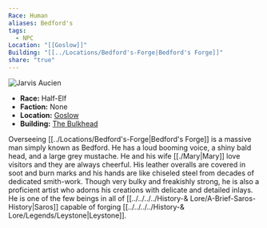```yaml
---
Race: Human
aliases: Bedford's
tags:
  - NPC
Location: "[[Goslow]]"
Building: "[[../Locations/Bedford's-Forge|Bedford's Forge]]"
share: "true"
---
```


<div class="infobox">
    <img src="https://spankadin.github.io/Saros-Wiki/_assets/Jarvis_Pic.png" alt="Jarvis Aucien">
    <ul>
        <li><strong>Race:</strong> Half-Elf</li>
        <li><strong>Faction:</strong> None</li>
        <li><strong>Location:</strong> <a href="/Saros-Wiki/Locations-%26%20NPCs/Cities%20%26%20Towns/Goslow/Goslow/">Goslow</a></li>
        <li><strong>Building:</strong> <a href="/Saros-Wiki/Locations-%26%20NPCs/Cities%20%26%20Towns/Goslow/Locations/The-Bulkhead/">The Bulkhead</a></li>
    </ul>
</div>


Overseeing [[../Locations/Bedford's-Forge|Bedford's Forge]] is a massive man simply known as Bedford. He has a loud booming voice, a shiny bald head, and a large grey mustache. He and his wife [[./Mary|Mary]] love visitors and they are always cheerful. His leather overalls are covered in soot and burn marks and his hands are like chiseled steel from decades of dedicated smith-work. Though very bulky and freakishly strong, he is also a proficient artist who adorns his creations with delicate and detailed inlays. He is one of the few beings in all of [[../../../../History-& Lore/A-Brief-Saros-History|Saros]] capable of forging [[../../../../History-& Lore/Legends/Leystone|Leystone]].